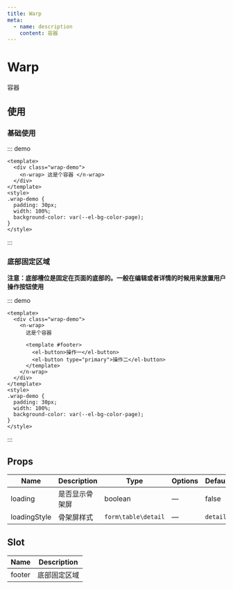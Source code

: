 ```yaml
---
title: Warp
meta:
  - name: description
    content: 容器
---
```


# Warp

容器

## 使用

### 基础使用

::: demo

```vue
<template>
  <div class="wrap-demo">
    <n-wrap> 这是个容器 </n-wrap>
  </div>
</template>
<style>
.wrap-demo {
  padding: 30px;
  width: 100%;
  background-color: var(--el-bg-color-page);
}
</style>
```

:::

### 底部固定区域

**注意：底部槽位是固定在页面的底部的。一般在编辑或者详情的时候用来放置用户操作按钮使用**

::: demo

```vue
<template>
  <div class="wrap-demo">
    <n-wrap>
      这是个容器

      <template #footer>
        <el-button>操作一</el-button>
        <el-button type="primary">操作二</el-button>
      </template>
    </n-wrap>
  </div>
</template>
<style>
.wrap-demo {
  padding: 30px;
  width: 100%;
  background-color: var(--el-bg-color-page);
}
</style>
```

:::

## Props

| Name         | Description    | Type                | Options | Default  |
| ------------ | -------------- | ------------------- | ------- | -------- |
| loading      | 是否显示骨架屏 | boolean             | —       | false    |
| loadingStyle | 骨架屏样式     | `form\table\detail` | —       | `detail` |

## Slot

| Name   | Description  |
| ------ | ------------ |
| footer | 底部固定区域 |
